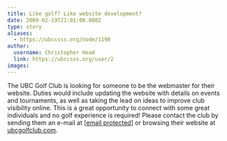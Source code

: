```yaml
---
title: Like golf? Like website development? 
date: 2009-02-19T21:01:00.000Z
type: story
aliases:
  - https://ubccsss.org/node/1198
author:
  username: Christopher Head
  link: https://ubccsss.org/user/2
images:
---
```


<div class="field field-name-body field-type-text-with-summary field-label-hidden"><div class="field-items"><div class="field-item even"><p>The UBC Golf Club is looking for someone to be the webmaster for their website. Duties would include updating the website with details on events and tournaments, as well as taking the lead on ideas to improve club visibility online. This is a great opportunity to connect with some great individuals and no golf experience is required! Please contact the club by sending them an e-mail at <a href="/cdn-cgi/l/email-protection#3c59515d55507c495e5f5b53505a5f50495e125f5351"><span class="__cf_email__" data-cfemail="781d15191114380d1a1b1f17141e1b140d1a561b1715">[email&#xA0;protected]</span></a> or browsing their website at <a href="http://ubcgolfclub.com">ubcgolfclub.com</a>.</p>
</div></div></div>    <footer>
          </footer>